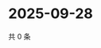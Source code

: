 # 2025-09-28

共 0 条

<!-- BEGIN ZHIHUVIDEO -->
<!-- 最后更新时间 Sun Sep 28 2025 23:09:44 GMT+0800 (China Standard Time) -->

<!-- END ZHIHUVIDEO -->
